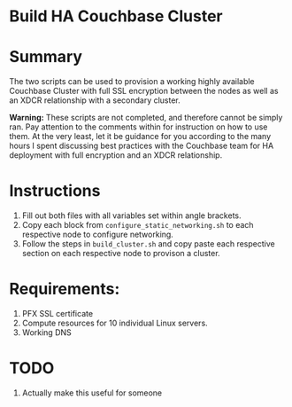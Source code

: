 # Build HA Couchbase Cluster

# Summary

The two scripts can be used to provision a working highly available Couchbase Cluster with full SSL encryption between the nodes as well as an XDCR relationship with a secondary cluster.

**Warning:** These scripts are not completed, and therefore cannot be simply ran. Pay attention to the comments within for instruction on how to use them. At the very least, let it be guidance for you according to the many hours I spent discussing best practices with the Couchbase team for HA deployment with full encryption and an XDCR relationship.

# Instructions

1. Fill out both files with all variables set within angle brackets. 
2. Copy each block from `configure_static_networking.sh` to each respective node to configure networking.
3. Follow the steps in `build_cluster.sh` and copy paste each respective section on each respective node to provison a cluster. 

# Requirements:

1. PFX SSL certificate
2. Compute resources for 10 individual Linux servers. 
3. Working DNS

# TODO

1. Actually make this useful for someone
